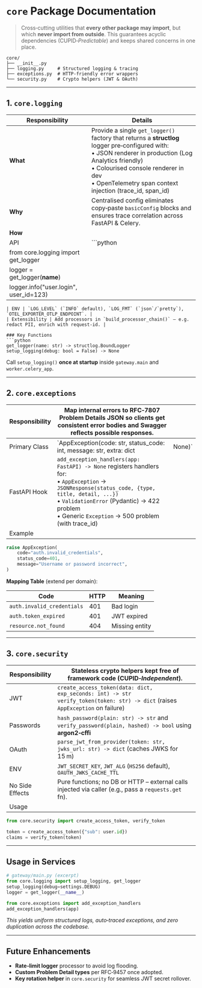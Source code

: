 # `core` Package Documentation

> Cross‑cutting utilities that **every other package may import**, but which **never import from outside**.  This guarantees acyclic dependencies (CUPID‑*Predictable*) and keeps shared concerns in one place.

```
core/
├── __init__.py
├── logging.py     # Structured logging & tracing
├── exceptions.py  # HTTP‑friendly error wrappers
└── security.py    # Crypto helpers (JWT & OAuth)
```

---

## 1. `core.logging`

| Responsibility                          | Details                                                                                                                                                                                                                                                            |
| --------------------------------------- | ------------------------------------------------------------------------------------------------------------------------------------------------------------------------------------------------------------------------------------------------------------------ |
| **What**                                | Provide a single `get_logger()` factory that returns a **structlog** logger pre‑configured with:<br>• JSON renderer in production (Log Analytics friendly)<br>• Colourised console renderer in dev<br>• OpenTelemetry span context injection (trace\_id, span\_id) |
| **Why**                                 | Centralised config eliminates copy‑paste `basicConfig` blocks and ensures trace correlation across FastAPI & Celery.                                                                                                                                               |
| **How**                                 |                                                                                                                                                                                                                                                                    |
| API                                     | \`\`\`python                                                                                                                                                                                                                                                       |
| from core.logging import get\_logger    |                                                                                                                                                                                                                                                                    |
| logger = get\_logger(**name**)          |                                                                                                                                                                                                                                                                    |
| logger.info("user.login", user\_id=123) |                                                                                                                                                                                                                                                                    |

````|
| ENV | `LOG_LEVEL` (`INFO` default), `LOG_FMT` (`json`/`pretty`), `OTEL_EXPORTER_OTLP_ENDPOINT`. |
| Extensibility | Add processors in `build_processor_chain()` – e.g. redact PII, enrich with request‑id. |

### Key Functions
```python
get_logger(name: str) -> structlog.BoundLogger
setup_logging(debug: bool = False) -> None
````

Call `setup_logging()` **once at startup** inside `gateway.main` and `worker.celery_app`.

---

## 2. `core.exceptions`

| Responsibility | Map internal errors to **RFC‑7807 Problem Details** JSON so clients get consistent error bodies and Swagger reflects possible responses.                                                                                                                     |         |
| -------------- | ------------------------------------------------------------------------------------------------------------------------------------------------------------------------------------------------------------------------------------------------------------ | ------- |
| Primary Class  | \`AppException(code: str, status\_code: int, message: str, extra: dict                                                                                                                                                                                       | None)\` |
| FastAPI Hook   | `add_exception_handlers(app: FastAPI) -> None` registers handlers for:<br>• `AppException` → `JSONResponse(status_code, {type, title, detail, ...})`<br>• `ValidationError` (Pydantic) → 422 problem<br>• Generic `Exception` → 500 problem (with trace\_id) |         |
| Example        |                                                                                                                                                                                                                                                              |         |

```python
raise AppException(
    code="auth.invalid_credentials",
    status_code=401,
    message="Username or password incorrect",
)
```

**Mapping Table** (extend per domain):

| Code                       | HTTP | Meaning        |
| -------------------------- | ---- | -------------- |
| `auth.invalid_credentials` | 401  | Bad login      |
| `auth.token_expired`       | 401  | JWT expired    |
| `resource.not_found`       | 404  | Missing entity |

---

## 3. `core.security`

| Responsibility  | Stateless crypto helpers kept free of framework code (CUPID‑*Independent*).                                                         |
| --------------- | ----------------------------------------------------------------------------------------------------------------------------------- |
| JWT             | `create_access_token(data: dict, exp_seconds: int) -> str`<br>`verify_token(token: str) -> dict` (raises `AppException` on failure) |
| Passwords       | `hash_password(plain: str) -> str` and `verify_password(plain, hashed) -> bool` using **argon2‑cffi**                               |
| OAuth           | `parse_jwt_from_provider(token: str, jwks_url: str) -> dict` (caches JWKS for 15 m)                                                 |
| ENV             | `JWT_SECRET_KEY`, `JWT_ALG` (`HS256` default), `OAUTH_JWKS_CACHE_TTL`                                                               |
| No Side Effects | Pure functions; no DB or HTTP – external calls injected via caller (e.g., pass a `requests.get` fn).                                |
| Usage           |                                                                                                                                     |

```python
from core.security import create_access_token, verify_token

token = create_access_token({"sub": user.id})
claims = verify_token(token)
```

---

## Usage in Services

```python
# gateway/main.py (excerpt)
from core.logging import setup_logging, get_logger
setup_logging(debug=settings.DEBUG)
logger = get_logger(__name__)

from core.exceptions import add_exception_handlers
add_exception_handlers(app)
```

*This yields uniform structured logs, auto‑traced exceptions, and zero duplication across the codebase.*

---

## Future Enhancements

* **Rate‑limit logger** processor to avoid log flooding.
* **Custom Problem Detail types** per RFC‑9457 once adopted.
* **Key rotation helper** in `core.security` for seamless JWT secret rollover.

